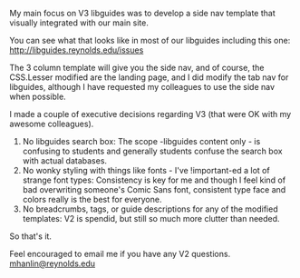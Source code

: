 My main focus on V3 libguides was to develop a side nav template that visually integrated with our main site. 

You can see what that looks like in most of our libguides including this one:  http://libguides.reynolds.edu/issues


The 3 column template will give you the side nav, and of course, the CSS.Lesser modified are the landing page, and I did modify the tab nav for libguides, although I have requested my colleagues to use the side nav when possible.  

I made a couple of executive decisions regarding V3 (that were OK with my awesome colleagues).

1. No libguides search box:  The scope -libguides content only - is confusing to students and generally students confuse the search box with actual databases.
2. No wonky styling with things like fonts - I've !important-ed a lot of strange font types:  Consistency is key for me and though I feel kind of bad overwriting someone's Comic Sans font, consistent type face and colors really is the best for everyone.
3. No breadcrumbs, tags, or guide descriptions for any of the modified templates:  V2 is spendid, but still so much more clutter than needed.

So that's it. 


Feel encouraged to email me if you have any V2 questions.  mhanlin@reynolds.edu


